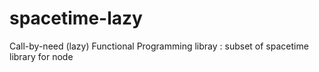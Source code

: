 spacetime-lazy
==============

Call-by-need (lazy) Functional Programming libray : subset of spacetime library for node
